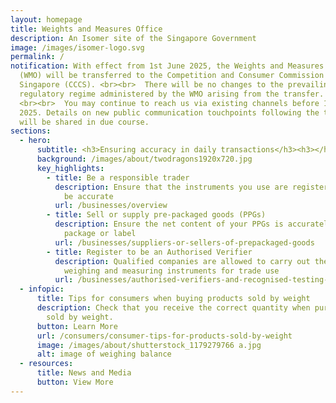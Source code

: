 ```yaml
---
layout: homepage
title: Weights and Measures Office
description: An Isomer site of the Singapore Government
image: /images/isomer-logo.svg
permalink: /
notification: With effect from 1st June 2025, the Weights and Measures Office
  (WMO) will be transferred to the Competition and Consumer Commission of
  Singapore (CCCS). <br><br>  There will be no changes to the prevailing
  regulatory regime administered by the WMO arising from the transfer.
  <br><br>  You may continue to reach us via existing channels before 1st June
  2025. Details on new public communication touchpoints following the transfer
  will be shared in due course.
sections:
  - hero:
      subtitle: <h3>Ensuring accuracy in daily transactions</h3><h3></h3>
      background: /images/about/twodragons1920x720.jpg
      key_highlights:
        - title: Be a responsible trader
          description: Ensure that the instruments you use are registered and verified to
            be accurate
          url: /businesses/overview
        - title: Sell or supply pre-packaged goods (PPGs)
          description: Ensure the net content of your PPGs is accurately stated on the
            package or label
          url: /businesses/suppliers-or-sellers-of-prepackaged-goods
        - title: Register to be an Authorised Verifier
          description: Qualified companies are allowed to carry out the verification of
            weighing and measuring instruments for trade use
          url: /businesses/authorised-verifiers-and-recognised-testing-laboratories
  - infopic:
      title: Tips for consumers when buying products sold by weight
      description: Check that you receive the correct quantity when purchasing goods
        sold by weight.
      button: Learn More
      url: /consumers/consumer-tips-for-products-sold-by-weight
      image: /images/about/shutterstock_1179279766 a.jpg
      alt: image of weighing balance
  - resources:
      title: News and Media
      button: View More
---
```

